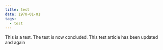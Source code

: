 ```yaml
---
title: test
date: 1970-01-01
tags:
  - test
---
```


This is a test.
The test is now concluded.
This test article has been updated and again
